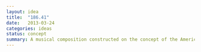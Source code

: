 ```yaml
---
layout: idea
title:  "186.41"
date:   2013-03-24
categories: ideas
status: concept
summary: A musical composition constructed on the concept of the American currency system.
---
```

